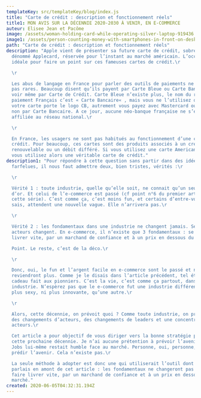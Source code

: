 ```yaml
---
templateKey: src/templateKey/blog/index.js
title: "Carte de crédit : description et fonctionnement réels"
title1: MON AVIS SUR LA DÉCENNIE 2020-2030 À VENIR, EN E-COMMERCE
auteur: Elisee Jean et Pacôme
image: /assets/woman-holding-card-while-operating-silver-laptop-919436.jpg
image1: /assets/person-counting-money-with-smartphones-in-front-on-desk-210990.jpg
path: "Carte de crédit : description et fonctionnement réels"
description: "Apple vient de présenter sa future carte de crédit, sobrement
  dénommé Applecard, réservée pour l’instant au marché américain. L’occasion
  idéale pour faire un point sur ces fameuses cartes de crédit.\r

  \r

  Les abus de langage en France pour parler des outils de paiements ne sont
  pas rares. Beaucoup disent qu’ils payent par Carte Bleue ou Carte Bancaire
  voir même par Carte de Crédit. Carte Bleue n’existe plus, le nom du réseau de
  paiement Français c’est « Carte Bancaire« , mais vous ne l’utilisez que si
  votre carte porte le logo CB, autrement vous payez avec Mastercard ou VISA et
  non par Carte Bancaire. A ce jour, aucune néo-banque française ne s’est
  affiliée au réseau national.\r

  \r

  En France, les usagers ne sont pas habitués au fonctionnement d’une carte de
  crédit. Pour beaucoup, ces cartes sont des produits associés à un crédit
  renouvelable ou un débit différé. Si vous utilisez une carte American Express,
  vous utilisez alors une véritable carte de crédit."
description1: "Pour répondre à cette question sans partir dans des idées
  farfelues, il nous faut admettre deux, bien tristes, vérités :\r

  \r

  Vérité 1 : toute industrie, quelle qu’elle soit, ne connait qu’un seul âge
  d’or. Et celui de l’e-commerce est passé (cf point n°6 du premier article de
  cette série). C’est comme ça, c’est moins fun, et certains d’entre-vous, je le
  sais, attendent une nouvelle vague. Elle n’arrivera pas.\r

  \r

  Vérité 2 : les fondamentaux dans une industrie ne changent jamais. Seuls les
  acteurs changent. En e-commerce, il n’existe que 3 fondamentaux : se faire
  livrer vite, par un marchand de confiance et à un prix en dessous du marché.\r

  Point. Le reste, c’est de la déco.\r

  \r

  Donc, oui, le fun et l’argent facile en e-commerce sont le passé et ne
  reviendront plus. Comme je le disais dans l’article précédent, tel était le
  cadeau fait aux pionniers. C’est la vie, c’est comme ça partout, dans toute
  industrie. N’espèrez pas que le e-commerce fut une industrie différente ou
  plus sexy, ni plus innovante, qu’une autre.\r

  \r

  Alors, cette décennie, on prévoit quoi ? Comme toute industrie, on prévoit
  des changements d’acteurs, des changements de leaders et une concentration des
  acteurs.\r

  Cet article a pour objectif de vous diriger vers la bonne stratégie pour
  cette prochaine décennie. Je n’ai aucune prétention à prévoir l’avenir. Steve
  Jobs lui-même restait humble face au marché. Personne, oui, personne, ne peut
  prédir l’avenir. Cela n’existe pas.\r

  La seule méthode à adopter est donc une qui utiliserait l’outil dont je
  parlais en amont de cet article : les fondamentaux ne changeront pas : se
  faire livrer vite, par un marchand de confiance et à un prix en dessous du
  marché."
created: 2020-06-05T04:32:31.194Z
---
```

